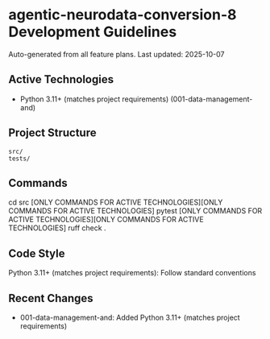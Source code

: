# agentic-neurodata-conversion-8 Development Guidelines

Auto-generated from all feature plans. Last updated: 2025-10-07

## Active Technologies
- Python 3.11+ (matches project requirements) (001-data-management-and)

## Project Structure
```
src/
tests/
```

## Commands
cd src [ONLY COMMANDS FOR ACTIVE TECHNOLOGIES][ONLY COMMANDS FOR ACTIVE TECHNOLOGIES] pytest [ONLY COMMANDS FOR ACTIVE TECHNOLOGIES][ONLY COMMANDS FOR ACTIVE TECHNOLOGIES] ruff check .

## Code Style
Python 3.11+ (matches project requirements): Follow standard conventions

## Recent Changes
- 001-data-management-and: Added Python 3.11+ (matches project requirements)

<!-- MANUAL ADDITIONS START -->
<!-- MANUAL ADDITIONS END -->